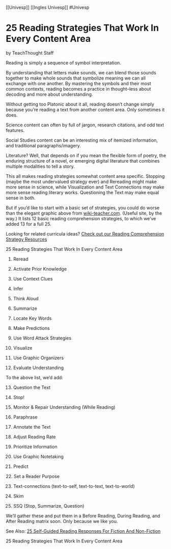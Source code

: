 [[Univesp]]
[[Ingles Univesp]]
#Univesp 

   

# 25 Reading Strategies That Work In Every Content Area

by TeachThought Staff

Reading is simply a sequence of symbol interpretation.

By understanding that letters make sounds, we can blend those sounds together to make whole sounds that symbolize meaning we can all exchange with one another. By mastering the symbols and their most common contexts, reading becomes a practice in thought–less about decoding and more about understanding.

Without getting too Platonic about it all, reading doesn’t change simply because you’re reading a text from another content area. Only sometimes it does.

Science content can often by full of jargon, research citations, and odd text features.

Social Studies content can be an interesting mix of itemized information, and traditional paragraphs/imagery.

Literature? Well, that depends on if you mean the flexible form of poetry, the enduring structure of a novel, or emerging digital literature that combines multiple modalities to tell a story.

This all makes reading strategies somewhat content area specific. Stopping (maybe the most undervalued strategy ever) and Rereading might make more sense in science, while Visualization and Text Connections may make more sense reading literary works. Questioning the Text may make equal sense in both.

But if you’d like to start with a basic set of strategies, you could do worse than the elegant graphic above from [wiki-teacher.com](http://www.wiki-teacher.com/). (Useful site, by the way.) It lists 12 basic reading comprehension strategies, to which we’ve added 13 for a full 25.

Looking for related curricula ideas? [Check out our Reading Comprehension Strategy Resources](https://www.teacherspayteachers.com/Product/Reading-Comprehension-Strategy-Resources-3166536)

25 Reading Strategies That Work In Every Content Area

1. Reread

2. Activate Prior Knowledge

3. Use Context Clues

4. Infer

5. Think Aloud

6. Summarize

7. Locate Key Words

8. Make Predictions

9. Use Word Attack Strategies

10. Visualize

11. Use Graphic Organizers

12. Evaluate Understanding

To the above list, we’d add:

13. Question the Text

14. Stop!

15. Monitor & Repair Understanding (While Reading)

16. Paraphrase

17. Annotate the Text

18. Adjust Reading Rate

19. Prioritize Information

20. Use Graphic Notetaking

21. Predict

22. Set a Reader Purpose

23. Text-connections (text-to-self, text-to-text, text-to-world)

24. Skim

25. SSQ (Stop, Summarize, Question)

We’ll gather these and put them in a Before Reading, During Reading, and After Reading matrix soon. Only because we like you.

See Also: [25 Self-Guided Reading Responses For Fiction And Non-Fiction](https://www.teacherspayteachers.com/Product/25-Self-Guided-Reading-Responses-for-Fiction-and-Non-Fiction-3126487)

25 Reading Strategies That Work In Every Content Area